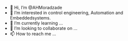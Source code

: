 - 👋 Hi, I’m @AHMoradzade
- 👀 I’m interested in control engineering, Automation and Embeddedsystems. 
- 🌱 I’m currently learning ...
- 💞️ I’m looking to collaborate on ...
- 📫 How to reach me ...

<!---
AHMoradzade/AHMoradzade is a ✨ special ✨ repository because its `README.md` (this file) appears on your GitHub profile.
You can click the Preview link to take a look at your changes.
--->
